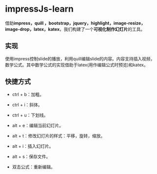 # impressJs-learn

借助**impress，quill ，bootstrap，jquery，highlight，image-resize，image-drop，latex，katex**，我们构建了一个**可视化制作幻灯片**的工具。

## 实现
使用impress控制slide的播放，利用quill编辑slide的内容。内容支持插入视频，数学公式。其中数学公式的实现借助于latex(用作编辑公式时预览)和katex。

## 快捷方式
- ctrl + b：加粗。
- ctrl + i：斜体。
- ctrl + u：下划线。

- alt + e：编辑当前幻灯片。
- alt + t：修改幻灯片的样式：平移，旋转，缩放。
- alt + i：插入幻灯片。
- alt + s：保存文件。
- 双击公式：重新编辑。